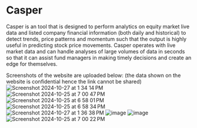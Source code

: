 # Casper

Casper is an tool that is designed to perform analytics on equity market live data and listed company financial information (both daily and historical) to detect trends, price patterns and momentum such that the output is highly useful in predicting stock price movements. Casper operates with live market data and can handle analyses of large volumes of data in seconds so that it can assist fund managers in making timely decisions and create an edge for themselves. 

Screenshots of the website are uploaded below: (the data shown on the website is confidential hence the link cannot be shared)
![Screenshot 2024-10-27 at 1 34 14 PM](https://github.com/user-attachments/assets/440bf85a-6fb1-4b46-9d9b-35c6e0b4aeb5)
![Screenshot 2024-10-25 at 7 00 47 PM](https://github.com/user-attachments/assets/31950701-6b65-498d-959c-7b87ae3049fa)
![Screenshot 2024-10-25 at 6 58 01 PM](https://github.com/user-attachments/assets/b4e46dff-16cc-45c5-818f-4b116a2d46c1)
![Screenshot 2024-10-25 at 6 58 34 PM](https://github.com/user-attachments/assets/f657a688-a6a7-4e2c-bde2-7a1f421df0ef)
![Screenshot 2024-10-27 at 1 36 38 PM](https://github.com/user-attachments/assets/f6d42b89-cf85-46fe-91f7-f6b4770fca0e)
![image](https://github.com/user-attachments/assets/50e66908-9b42-4c11-b1a2-59d28c6cefe0)
![image](https://github.com/user-attachments/assets/94d28261-6e92-473d-a243-120cbe2709fb)
![Screenshot 2024-10-25 at 7 00 22 PM](https://github.com/user-attachments/assets/527110fa-44ea-445d-9d08-bd8e922b5512)
